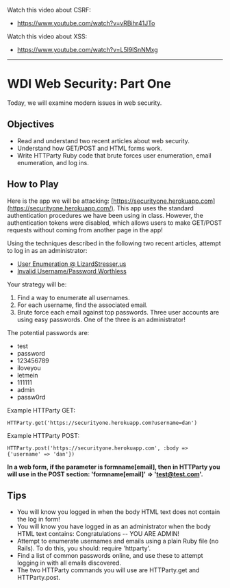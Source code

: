 Watch this video about CSRF:

- https://www.youtube.com/watch?v=vRBihr41JTo


Watch this video about XSS:

- https://www.youtube.com/watch?v=L5l9lSnNMxg


------

# WDI Web Security: Part One

Today, we will examine modern issues in web security.

## Objectives

- Read and understand two recent articles about web security.
- Understand how GET/POST and HTML forms work.
- Write HTTParty Ruby code that brute forces user enumeration, email enumeration, and log ins.


## How to Play

Here is the app we will be attacking: [https://securityone.herokuapp.com](https://securityone.herokuapp.com/). This app uses the standard authentication procedures we have been using in class. However, the authentication tokens were disabled, which allows users to make GET/POST requests without coming from another page in the app!

Using the techniques described in the following two recent articles, attempt to log in as an administrator:

- [User Enumeration @ LizardStresser.us](http://www.ericzhang.me/lizardstresser-user-enumeration/)
- [Invalid Username/Password Worthless](https://kev.inburke.com/kevin/invalid-username-or-password-useless/)


Your strategy will be:

1. Find a way to enumerate all usernames.
2. For each username, find the associated email.
3. Brute force each email against top passwords. Three user accounts are using easy passwords. One of the three is an administrator!


The potential passwords are:

- test
- password
- 123456789
- iloveyou
- letmein
- 111111
- admin
- passw0rd


Example HTTParty GET:

``` 
HTTParty.get('https://securityone.herokuapp.com?username=dan')

```

Example HTTParty POST:

``` 
HTTParty.post('https://securityone.herokuapp.com', :body => {'username' => 'dan'})

```

**In a web form, if the parameter is formname[email], then in HTTParty you will use in the POST section: 'formname[email]' => 'test@test.com'.**

## Tips

- You will know you logged in when the body HTML text does not contain the log in form!
- You will know you have logged in as an administrator when the body HTML text contains: Congratulations -- YOU ARE ADMIN!
- Attempt to enumerate usernames and emails using a plain Ruby file (no Rails). To do this, you should: require 'httparty'.
- Find a list of common passwords online, and use these to attempt logging in with all emails discovered.
- The two HTTParty commands you will use are HTTParty.get and HTTParty.post.
